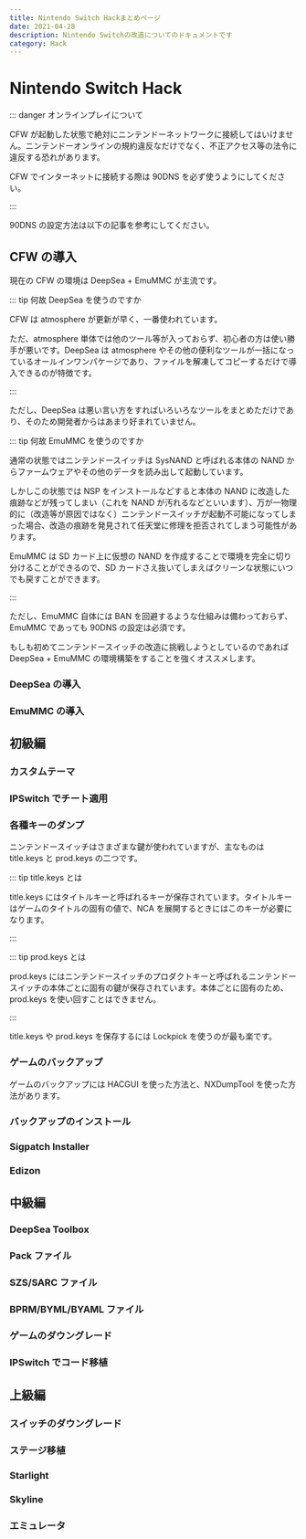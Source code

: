 ```yaml
---
title: Nintendo Switch Hackまとめページ
date: 2021-04-28
description: Nintendo Switchの改造についてのドキュメントです
category: Hack
---
```


# Nintendo Switch Hack

::: danger オンラインプレイについて

CFW が起動した状態で絶対にニンテンドーネットワークに接続してはいけません。ニンテンドーオンラインの規約違反なだけでなく、不正アクセス等の法令に違反する恐れがあります。

CFW でインターネットに接続する際は 90DNS を必ず使うようにしてください。

:::

90DNS の設定方法は以下の記事を参考にしてください。

## CFW の導入

現在の CFW の環境は DeepSea + EmuMMC が主流です。

::: tip 何故 DeepSea を使うのですか

CFW は atmosphere が更新が早く、一番使われています。

ただ、atmosphere 単体では他のツール等が入っておらず、初心者の方は使い勝手が悪いです。DeepSea は atmosphere やその他の便利なツールが一括になっているオールインワンパケージであり、ファイルを解凍してコピーするだけで導入できるのが特徴です。

:::

ただし、DeepSea は悪い言い方をすればいろいろなツールをまとめただけであり、そのため開発者からはあまり好まれていません。

::: tip 何故 EmuMMC を使うのですか

通常の状態ではニンテンドースイッチは SysNAND と呼ばれる本体の NAND からファームウェアやその他のデータを読み出して起動しています。

しかしこの状態では NSP をインストールなどすると本体の NAND に改造した痕跡などが残ってしまい（これを NAND が汚れるなどといいます）、万が一物理的に（改造等が原因ではなく）ニンテンドースイッチが起動不可能になってしまった場合、改造の痕跡を発見されて任天堂に修理を拒否されてしまう可能性があります。

EmuMMC は SD カード上に仮想の NAND を作成することで環境を完全に切り分けることができるので、SD カードさえ抜いてしまえばクリーンな状態にいつでも戻すことができます。

:::

ただし、EmuMMC 自体には BAN を回避するような仕組みは備わっておらず、EmuMMC であっても 90DNS の設定は必須です。

もしも初めてニンテンドースイッチの改造に挑戦しようとしているのであれば DeepSea + EmuMMC の環境構築をすることを強くオススメします。

### DeepSea の導入

### EmuMMC の導入

## 初級編

### カスタムテーマ

### IPSwitch でチート適用

### 各種キーのダンプ

ニンテンドースイッチはさまざまな鍵が使われていますが、主なものは title.keys と prod.keys の二つです。

::: tip title.keys とは

title.keys にはタイトルキーと呼ばれるキーが保存されています。タイトルキーはゲームのタイトルの固有の値で、NCA を展開するときにはこのキーが必要になります。

:::

::: tip prod.keys とは

prod.keys にはニンテンドースイッチのプロダクトキーと呼ばれるニンテンドースイッチの本体ごとに固有の鍵が保存されています。本体ごとに固有のため、prod.keys を使い回すことはできません。

:::

title.keys や prod.keys を保存するには Lockpick を使うのが最も楽です。

### ゲームのバックアップ

ゲームのバックアップには HACGUI を使った方法と、NXDumpTool を使った方法があります。

### バックアップのインストール

### Sigpatch Installer

### Edizon

## 中級編

### DeepSea Toolbox

### Pack ファイル

### SZS/SARC ファイル

### BPRM/BYML/BYAML ファイル

### ゲームのダウングレード

### IPSwitch でコード移植

## 上級編

### スイッチのダウングレード

### ステージ移植

### Starlight

### Skyline

### エミュレータ
